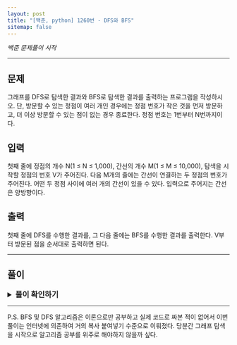 ```yaml
---
layout: post
title: "[백준, python] 1260번 - DFS와 BFS"
sitemap: false
---
```

_백준 문제풀이 시작_
* * *
## 문제
그래프를 DFS로 탐색한 결과와 BFS로 탐색한 결과를 출력하는 프로그램을 작성하시오. 단, 방문할 수 있는 정점이 여러 개인 경우에는 정점 번호가 작은 것을 먼저 방문하고, 더 이상 방문할 수 있는 점이 없는 경우 종료한다. 정점 번호는 1번부터 N번까지이다.
## 입력
첫째 줄에 정점의 개수 N(1 ≤ N ≤ 1,000), 간선의 개수 M(1 ≤ M ≤ 10,000), 탐색을 시작할 정점의 번호 V가 주어진다. 다음 M개의 줄에는 간선이 연결하는 두 정점의 번호가 주어진다. 어떤 두 정점 사이에 여러 개의 간선이 있을 수 있다. 입력으로 주어지는 간선은 양방향이다.
## 출력
첫째 줄에 DFS를 수행한 결과를, 그 다음 줄에는 BFS를 수행한 결과를 출력한다. V부터 방문된 점을 순서대로 출력하면 된다.

* * *
## 풀이
<details>
<summary style="font-weight:bold; font-size:17px">풀이 확인하기</summary>
<div markdown="1">
이번 문제는 그래프 순회 방식 중 dfs와 bfs를 사용하여 문제를 해결해야 한다. dfs는 재귀, bfs는 queue를 사용하여 문제를 해결하였다.   
[링크](https://ji-gwang.tistory.com/291).
를 참조하여 문제를 풀었다.

```python
import sys
input = sys.stdin.readline

def dfs(start):
  visited[start] = 1
  print(start, end=" ")

  for i in graph[start]:
    if not visited[i]:
      dfs(i)


def bfs(start):
  queue = [start]
  visited[start] = True
  while queue:
    v = queue.pop(0)
    print(v, end=" ")
    for i in graph[v]:
      if not visited[i]:
        visited[i] = True
        queue.append(i)


vertex, edge, first = map(int, input().split())
graph = [[] for _ in range(vertex + 1)]

for _ in range(edge):
    a, b = map(int, input().split())
    graph[a].append(b)
    graph[b].append(a)

for i in graph:
    i.sort()

a = []
visited = [0] * (vertex + 1)
dfs(first)
print()

visited = [0] * (vertex + 1)
bfs(first)
```

</div>
</details>

* * *
P.S. BFS 및 DFS 알고리즘은 이론으로만 공부하고 실제 코드로 짜본 적이 없어서 이번 풀이는 인터넷에 의존하여 거의 복사 붙여넣기 수준으로 이뤄졌다. 당분간 그래프 탐색을 시작으로 알고리즘 공부를 위주로 해야하지 않을까 싶다.